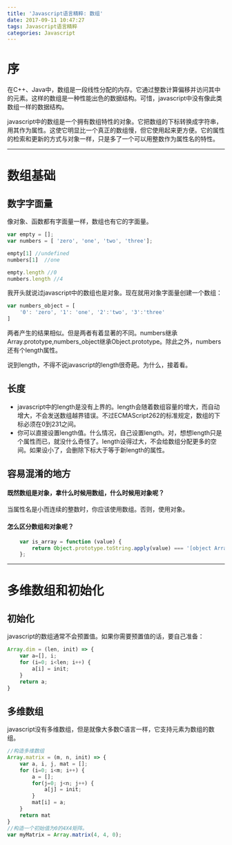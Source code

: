 ```yaml
---
title: 'Javascript语言精粹: 数组'
date: 2017-09-11 10:47:27
tags: Javascript语言精粹
categories: Javascript
---
```

# 序
在C++、Java中，数组是一段线性分配的内存。它通过整数计算偏移并访问其中的元素。这样的数组是一种性能出色的数据结构。可惜，javascript中没有像此类数组一样的数据结构。

javascript中的数组是一个拥有数组特性的对象。它把数组的下标转换成字符串，用其作为属性。这使它明显比一个真正的数组慢，但它使用起来更方便。它的属性的检索和更新的方式与对象一样，只是多了一个可以用整数作为属性名的特性。

<!-- more -->

---

# 数组基础
## 数字字面量
像对象、函数都有字面量一样，数组也有它的字面量。
```javascript
var empty = [];
var numbers = [ 'zero', 'one', 'two', 'three'];

empty[1] //undefined
numbers[1]  //one

empty.length //0
numbers.length //4
```
我开头就说过javascript中的数组也是对象。现在就用对象字面量创建一个数组：
```javascript
var numbers_object = [
	'0': 'zero', '1': 'one', '2':'two', '3':'three'
]
```
两者产生的结果相似。但是两者有着显著的不同。numbers继承Array.prototype,numbers_object继承Object.prototype。除此之外，numbers还有个length属性。

说到length，不得不说javascript的length很奇葩。为什么，接着看。

## 长度
-  javascript中的length是没有上界的。length会随着数组容量的增大，而自动增大，不会发送数组越界错误。不过ECMAScript262的标准规定，数组的下标必须在0到231之间。
- 你可以直接设置length值。什么情况，自己设置length。对，想想length只是个属性而已，就没什么奇怪了。length设得过大，不会给数组分配更多的空间。如果设小了，会删除下标大于等于新length的属性。

## 容易混淆的地方
#### 既然数组是对象，拿什么时候用数组，什么时候用对象呢？

当属性名是小而连续的整数时，你应该使用数组。否则，使用对象。
#### 怎么区分数组和对象呢？
```javascript
	var is_array = function (value) {
		return Object.prototype.toString.apply(value) === '[object Array]';
	};
```
---

# 多维数组和初始化
## 初始化
javascript的数组通常不会预置值。如果你需要预置值的话，要自己准备：
```javascript
Array.dim = (len, init) => {
	var a=[], i;
	for (i=0; i<len; i++) {
		a[i] = init;
	}
	return a;
}
```
## 多维数组
javascript没有多维数组，但是就像大多数C语言一样，它支持元素为数组的数组。
```javascript
//构造多维数组
Array.matrix = (m, n, init) => {
	var a, i, j, mat = [];
	for (i=0; i<m; i++) {
		a = [];
		for(j=0; j<n; j++) {
			a[j] = init;
		}
		mat[i] = a;
	}
	return mat
}
//构造一个初始值为0的4X4矩阵。
var myMatrix = Array.matrix(4, 4, 0);
```
